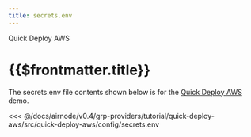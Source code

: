 ```yaml
---
title: secrets.env
---
```


<TitleSpan>Quick Deploy AWS</TitleSpan>

# {{$frontmatter.title}}

<VersionWarning/>

The secrets.env file contents shown below is for the [Quick Deploy AWS](./) demo.

<!-- prettier-ignore -->
<<< @/docs/airnode/v0.4/grp-providers/tutorial/quick-deploy-aws/src/quick-deploy-aws/config/secrets.env
